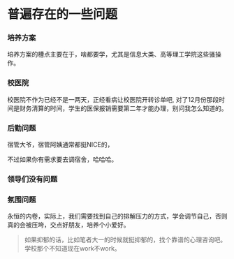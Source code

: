 # 普遍存在的一些问题

### 培养方案

培养方案的槽点主要在于，啥都要学，尤其是信息大类、高等理工学院这些骚操作。

### 校医院

校医院不作为已经不是一两天，正经看病让校医院开转诊单吧, 对了12月份那段时间是财务清算的时间，学生的医保报销需要第二年才能办理，别问我怎么知道的。

### 后勤问题

宿管大爷，宿管阿姨通常都挺NICE的，

不过如果你有需求要去调宿舍，哈哈哈。

### 领导们没有问题 

### 氛围问题

永恒的内卷，实际上，我们需要找到自己的排解压力的方式，学会调节自己，否则真的会被压垮，交点好朋友，培养个小爱好。

> 如果抑郁的话，比如笔者大一的时候就挺抑郁的，找个靠谱的心理咨询吧。学校那个不知道现在work不work。



